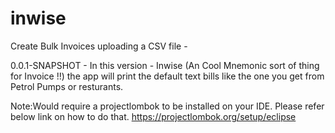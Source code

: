 # inwise
Create Bulk Invoices uploading a CSV file - 

0.0.1-SNAPSHOT - In this version - Inwise (An Cool Mnemonic sort of thing for Invoice !!) the app will print the 
				 default text bills like the one you get from Petrol Pumps or resturants.

Note:Would require a projectlombok to be installed on your IDE.
Please refer below link on how to do that.
https://projectlombok.org/setup/eclipse


